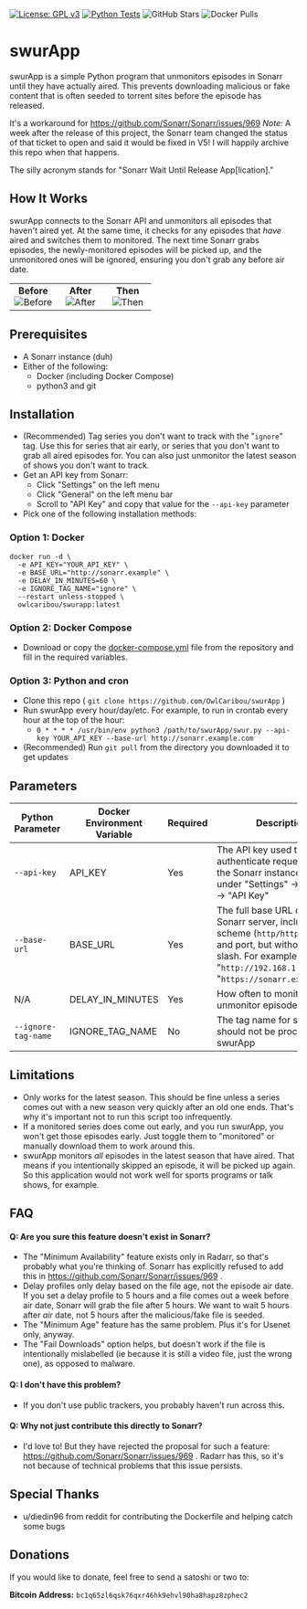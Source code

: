 [![License: GPL v3](https://img.shields.io/badge/License-GPLv3-blue.svg)](https://github.com/OwlCaribou/swurApp/blob/main/LICENSE)
[![Python Tests](https://github.com/OwlCaribou/swurApp/actions/workflows/tests.yml/badge.svg)](https://github.com/OwlCaribou/swurApp/actions/workflows/tests.yml)
![GitHub Stars](https://img.shields.io/github/stars/OwlCaribou/swurApp?style=social)
![Docker Pulls](https://img.shields.io/docker/pulls/owlcaribou/swurapp)

# swurApp

swurApp is a simple Python program that unmonitors episodes in Sonarr until they have actually aired.
This prevents downloading malicious or fake content that is often seeded to torrent sites before the episode has released.

It's a workaround for https://github.com/Sonarr/Sonarr/issues/969 
_Note_: A week after the release of this project, the Sonarr team changed the status of that ticket to open and said it would be fixed in V5! I will happily archive this repo when that happens.

The silly acronym stands for "Sonarr Wait Until Release App\[lication]."

## How It Works

swurApp connects to the Sonarr API and unmonitors all episodes that haven't aired yet. At the same time, it checks for any episodes that _have_ aired and switches them to monitored.
The next time Sonarr grabs episodes, the newly-monitored episodes will be picked up, and the unmonitored ones will be ignored, ensuring you don't grab any before air date.

<table>
<tr>
<td style="text-align: center;" width="33%"><b>Before</b><br>
  <img alt="Before" src="https://github.com/user-attachments/assets/3b457291-cc5b-449a-9f59-723d7103310b" />
</td>
<td style="text-align: center;" width="33%"><b>After</b><br>
  <img alt="After" src="https://github.com/user-attachments/assets/b2705b67-3e05-4b6b-9c90-211c198d7cea" />
</td>
<td style="text-align: center;" width="33%"><b>Then</b><br>
  <img alt="Then" src="https://github.com/user-attachments/assets/3cc1c8c0-54f3-4b31-a156-d5128ae936a3" />
</td>
</tr>
</table>

## Prerequisites

- A Sonarr instance (duh)
- Either of the following:
  - Docker (including Docker Compose)
  - python3 and git

## Installation

- (Recommended) Tag series you don't want to track with the "`ignore`" tag. Use this for series that air early, or series that you don't want to grab all aired episodes for. You can also just unmonitor the latest season of shows you don't want to track.
- Get an API key from Sonarr:
    - Click "Settings" on the left menu
    - Click "General" on the left menu bar
    - Scroll to "API Key" and copy that value for the `--api-key` parameter
- Pick one of the following installation methods:

### Option 1: Docker
```
docker run -d \
  -e API_KEY="YOUR_API_KEY" \
  -e BASE_URL="http://sonarr.example" \
  -e DELAY_IN_MINUTES=60 \
  -e IGNORE_TAG_NAME="ignore" \
  --restart unless-stopped \
  owlcaribou/swurapp:latest
```

### Option 2: Docker Compose
- Download or copy the [docker-compose.yml](https://github.com/OwlCaribou/swurApp/blob/main/docker-compose.yml) file from the repository and fill in the required variables.

### Option 3: Python and cron
- Clone this repo ( `git clone https://github.com/OwlCaribou/swurApp` )
- Run swurApp every hour/day/etc. For example, to run in crontab every hour at the top of the hour:
    - `0 * * * * /usr/bin/env python3 /path/to/swurApp/swur.py --api-key YOUR_API_KEY --base-url http://sonarr.example.com`
- (Recommended) Run `git pull` from the directory you downloaded it to get updates

## Parameters

| Python Parameter    | Docker Environment Variable | Required | Description                                                                                                                                                                                        | Default  |
|---------------------|-----------------------------|----------|----------------------------------------------------------------------------------------------------------------------------------------------------------------------------------------------------|----------|
| `--api-key`         | API_KEY                     | Yes      | The API key used to authenticate requests with the Sonarr instance. Get this under "Settings" -> "General" -> "API Key"                                                                            | None     |
| `--base-url`        | BASE_URL                    | Yes      | The full base URL of your Sonarr server, including scheme (`http/https`), host, and port, but without a trailing slash. For example: "`http://192.168.1.1:8989`" or "`https://sonarr.example.com`" | None     |
| N/A                 | DELAY_IN_MINUTES            | Yes      | How often to monitor and unmonitor episodes                                                                                                                                                        | 60       |
| `--ignore-tag-name` | IGNORE_TAG_NAME             | No       | The tag name for series that should not be processed by swurApp                                                                                                                                    | `ignore` |


## Limitations

- Only works for the latest season. This should be fine unless a series comes out with a new season very quickly after an old one ends. That's why it's important not to run this script too infrequently.
- If a monitored series does come out early, and you run swurApp, you won't get those episodes early. Just toggle them to "monitored" or manually download them to work around this.
- swurApp monitors _all_ episodes in the latest season that have aired. That means if you intentionally skipped an episode, it will be picked up again. So this application would not work well for sports programs or talk shows, for example.

## FAQ

#### Q: Are you sure this feature doesn't exist in Sonarr?

- The "Minimum Availability" feature exists only in Radarr, so that's probably what you're thinking of. Sonarr has explicitly refused to add this in https://github.com/Sonarr/Sonarr/issues/969 .
- Delay profiles only delay based on the file age, not the episode air date. If you set a delay profile to 5 hours and a file comes out a week before air date, Sonarr will grab the file after 5 hours. We want to wait 5 hours after _air_ date, not 5 hours after the malicious/fake file is seeded.
- The "Minimum Age" feature has the same problem. Plus it's for Usenet only, anyway.
- The "Fail Downloads" option helps, but doesn't work if the file is intentionally mislabelled (ie because it is still a video file, just the wrong one), as opposed to malware.

#### Q: I don't have this problem?

- If you don't use public trackers, you probably haven't run across this.

#### Q: Why not just contribute this directly to Sonarr?

- I'd love to! But they have rejected the proposal for such a feature: https://github.com/Sonarr/Sonarr/issues/969 . Radarr has this, so it's not because of technical problems that this issue persists.

## Special Thanks

- u/diedin96 from reddit for contributing the Dockerfile and helping catch some bugs

## Donations

If you would like to donate, feel free to send a satoshi or two to:

**Bitcoin Address:** `bc1q65zl6qsk76qxr46hk9ehvl90ha8hapz8zphec2`
